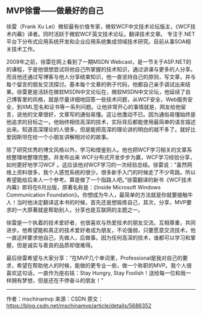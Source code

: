 ## MVP徐雷——做最好的自己

徐雷（Frank Xu Lei）微软最有价值专家，微软WCF中文技术论坛版主，《WCF技术内幕》译者。同时活跃于微软WCF英文技术论坛，翻译技术文章。 专注于.NET平台下分布式应用系统开发和企业应用系统集成领域技术研究。目前从事SOA相关技术工作。

2009年之前，徐雷在网上看到了一期MSDN Webcast，是一节关于ASP.NET的的课程，于是他很想尝试将他自己所掌握的技术知识，通过讲课与更多的人分享。而且他还通过写博客与他人分享结束知识，他一直坚持自己的原则，写文章，并与每个留言的朋友交流探讨。基本每个文章的例子代码，他都自己亲手调试出来结果。徐雷更是活跃在微软MSDN中文论坛在，微软MSDN中文论坛，他延续了自己博客里的风格，就是尽量详细地回答一些技术问题，从WCF安全，Web服务安全，到XML签名和证书等一系列问题。让他非常开心的事情就是，网友给他留言，说他的文章很好，文章写的通俗易懂。这让他激动不已。因为通俗易懂始终是他追求的目标之一。他始终相信高深的技术，实际背后都能使用最简单的语言描述出来。知道高深理论的人很多，但是能把高深的理论讲的明白的就不多了。就好比爱因斯坦在给一个小朋友讲解相对论的故事。

除了研究优秀的博文风格以外，学习和借鉴别人。他也把WCF学习相关的文章系统整理地整理完整。并发布出来 WCF分布式开发步步为赢，WCF学习经验分享，如何更好地学习WCF 。这应该他对WCF学习的一次经验总结。徐雷说：“虽然网络上资料很多，我个人感觉系统的很少。很多新手入门的时候走了不少弯路。所以希望能给后来人一个参考。算是做了一个指路人吧。”徐雷翻译的新书《WCF技术内幕》即将在6月出版，原著名称是：《Inside Microsoft Windows Communication Foundation》。你想成为牛人，最简单的方法就是你就要接触牛人！当时他决定翻译这本书的时候，首先还是想锻炼自己，其次，分享，MVP要求的一大原著就是帮助别人，分享也是互联网的主题之一。

徐雷是一个执着的技术爱好者，也很喜欢与热爱技术的朋友交流。互相尊重，共同进步。他希望能和真正的技术爱好者成为朋友，不论强弱，只要愿意交流技术，他一直这样要求他自己，先做人，后做事。因为任何高深的技术，谁都可以学习和掌握，但是诚实与善良的品质却很难得。

最后徐雷希望与大家分享：“在MVP几个单词里，Professional是我对自己的要求，希望在帮助他人的时候，能做的更专业一些，做一个称职的MVP。我个人很喜欢这句话，一直作为座右铭：Stay Hungry, Stay Foolish！送给每一位和我一样拥有梦想，但是还在不停奋斗的朋友！”

--------------------- 
作者：mschinamvp 
来源：CSDN 
原文：https://blog.csdn.net/mschinamvp/article/details/5686352 